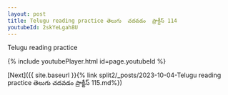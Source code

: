 ```yaml
---
layout: post
title: Telugu reading practice తెలుగు  చదవడం  ప్రాక్టీస్ 114
youtubeId: 2skYeLgah8U
---
```

 
 
Telugu reading practice
 
 
 
 
 


{% include youtubePlayer.html id=page.youtubeId %}
 
[Next]({{ site.baseurl }}{% link  split2/_posts/2023-10-04-Telugu reading practice తెలుగు  చదవడం  ప్రాక్టీస్ 115.md%})
 
